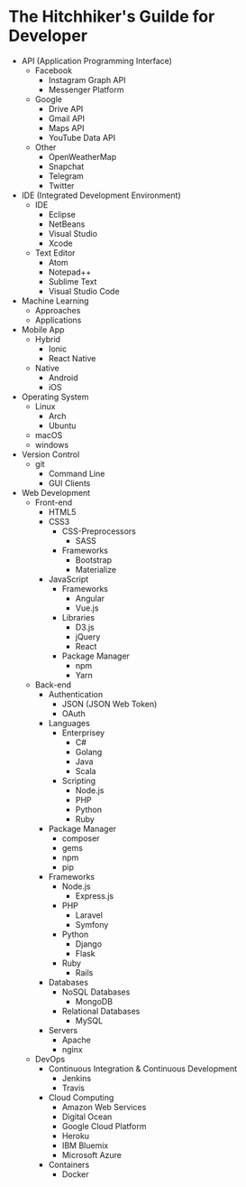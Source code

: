 # The Hitchhiker's Guilde for Developer

- API (Application Programming Interface)
    - Facebook
        - Instagram Graph API
        - Messenger Platform
    - Google
        - Drive API
        - Gmail API
        - Maps API
        - YouTube Data API
    - Other
        - OpenWeatherMap
        - Snapchat
        - Telegram
        - Twitter
- IDE (Integrated Development Environment)
    - IDE
        - Eclipse
        - NetBeans
        - Visual Studio
        - Xcode
    - Text Editor
        - Atom
        - Notepad++
        - Sublime Text
        - Visual Studio Code
- Machine Learning
    - Approaches
    - Applications
- Mobile App
    - Hybrid
        - Ionic
        - React Native
    - Native
        - Android
        - iOS
- Operating System
    - Linux
        - Arch
        - Ubuntu
    - macOS
    - windows
- Version Control
    - git
        - Command Line
        - GUI Clients
- Web Development
    - Front-end
        - HTML5
        - CSS3
            - CSS-Preprocessors
                - SASS
            - Frameworks
                - Bootstrap
                - Materialize
        - JavaScript
            - Frameworks
                - Angular
                - Vue.js
            - Libraries
                - D3.js
                - jQuery
                - React
            - Package Manager
                - npm
                - Yarn
    - Back-end
        - Authentication
            - JSON (JSON Web Token)
            - OAuth
        - Languages
            - Enterprisey
                - C#
                - Golang
                - Java
                - Scala
            - Scripting
                - Node.js
                - PHP
                - Python
                - Ruby
        - Package Manager
            - composer
            - gems
            - npm
            - pip
        - Frameworks
            - Node.js
                - Express.js
            - PHP
                - Laravel
                - Symfony
            - Python
                - Django
                - Flask
            - Ruby
                - Rails
        - Databases
            - NoSQL Databases
                - MongoDB
            - Relational Databases
                - MySQL
        - Servers
            - Apache
            - nginx
    - DevOps
        - Continuous Integration & Continuous Development
            - Jenkins
            - Travis
        - Cloud Computing
            - Amazon Web Services
            - Digital Ocean
            - Google Cloud Platform
            - Heroku
            - IBM Bluemix
            - Microsoft Azure
        - Containers
            - Docker